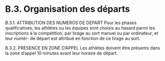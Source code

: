 # B.3. Organisation des départs

B.3.1. ATTRIBUTION DES NUMEROS DE DEPART
Pour les phases qualificatives, les athlètes ou les équipes sont choisis au hasard parmi les inscriptions à la
compétition, par tirage au sort manuel ou par ordinateur, et leur numér- de départ est attribué en fonction
de ce tirage au sort.

B.3.2. PRESENCE EN ZONE D’APPEL
Les athlètes doivent être présents dans la zone d’appel 10 minutes avant leur horaire de départ.
